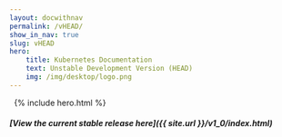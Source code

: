 ```yaml
---
layout: docwithnav
permalink: /vHEAD/
show_in_nav: true
slug: vHEAD
hero:
    title: Kubernetes Documentation
    text: Unstable Development Version (HEAD)
    img: /img/desktop/logo.png
---
```


&nbsp;
{% include hero.html %}


##### [View the current stable release here]({{ site.url }}/v1_0/index.html)
